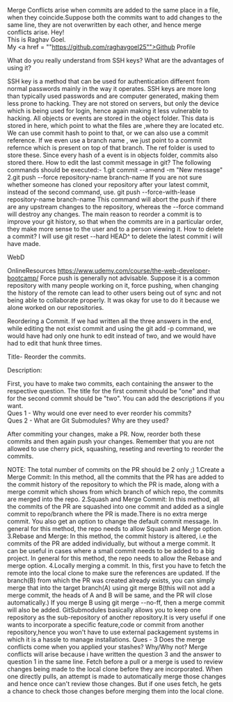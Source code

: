 Merge Conflicts arise when commits are added to the same place in a file, when they coincide.Suppose both the commits want to add changes to the same line, they are not overwritten by each other, and hence merge conflicts arise.
Hey!<br>
This is Raghav Goel.<br>
My  <a href = ""https://github.com/raghavgoel25"">Github Profile</a>

What do you really understand from SSH keys? What are the advantages of using it?

SSH key is a method that can be used for authentication different from normal passwords mainly in the way it operates. 
SSH keys are more long than typically used passwords and are computer generated, making them less prone to hacking. 
 They are not stored on servers, but only the device which is being used for login, hence again
making it less vulnerable to hacking.
 All objects or events are stored in the object folder. This data is stored in  here, which point to what the files are ,where they are located etc. We can use commit hash to point to that, or we can also use a commit reference. If we even use a branch name , we just point to a commit refernce which is present on top of that branch. The ref folder is used to store these. Since every hash of a event is in objects folder, commits also stored there.
 How to edit the last commit message in git?
 The following commands should be executed:-
 1.git commit --amend -m "New message" 
 2.git push --force repository-name branch-name
 If you are not sure whether someone has cloned your repository after your latest commit, instead of the second command, use.
 git push --force-with-lease repository-name branch-name
 This command will abort the push if there are any upstream changes to the repository, whereas the --force command will destroy any changes.
The main reason to reorder a commit is to improve your git history, so that when the commits are in 
a particular order, they make more sense to the user and to a person viewing it.
 How to delete a commit?
 I will use git reset --hard HEAD^ to delete the latest commit i will have made.
 
 WebD


OnlineResources
https://www.udemy.com/course/the-web-developer-bootcamp/
Force push is generally not advisable. Suppose it is a common repository with many people working on it, force pushing, when changing the history of the remote can lead to other users being out of sync and not being able to collaborate properly. It was okay for use to do it because we alone worked on our repositories.

Reordering a Commit.
If we had written all the three answers in the end, while editing the not exist commit and using the git add -p command, we would have had only one hunk to edit instead  of two, and we would have had to edit that hunk three times.

Title- Reorder the commits.

Description:

First, you have to make two commits, each containing the answer to the respective question. The title for the first commit should be "one" and that for the second commit should be "two". You can add the descriptions if you want. <br>
Ques 1 - Why would one ever need to ever reorder his commits? <br>
Ques 2 - What are Git Submodules? Why are they used?

After commiting your changes, make a PR.
Now, reorder both these commits and then again push your changes. Remember that you are not allowed to use cherry pick, squashing, reseting and reverting to reorder the commits.

NOTE: The total number of commits on the PR should be 2 only ;)
1.Create a Merge Commit: In this method, all the commits that the PR has are added to the commit history of the repository to which the PR is made, along with a merge commit which shows from which branch of which repo, the commits are merged into the repo.
2.Squash and Merge Commit: In this method, all the commits of the PR are squashed into one commit and added as a single commit to repo/branch where the PR is made.There is no extra merge commit. You also get an option to change the default commit message.
In general for this method, the repo needs to allow Squash and Merge option.
3.Rebase and Merge: In this method, the commit history is altered, i.e the commits of the PR are added individually, but without a merge commit. It can be useful in cases where a small commit needs to be added to a big project.
In general for this method, the repo needs to allow the Rebase and merge option.
4.Locally merging a commit. In this, first you have to fetch the remote into the local clone to make sure the references are updated. If the branch(B) from which the PR was created already exists, you can simply merge that into the target branch(A) using git merge B(this will not add a merge commit, the heads of A and B will be same, and the PR will close automatically.) If you merge B using git merge --no-ff, then a merge commit will also be added. 
GitSubmodules basically allows you to keep one repository as the sub-repository of another repository.It is very useful if one wants to incorporate a specific feature,code or commit from another repository,hence you won't have to use external packagement systems in which it is a hassle to manage installations.
Ques - 3 Does the merge conflicts come when you applied your stashes? Why/Why not?
Merge conflicts will arise because i have written the question 3 and the answer to question 1 in the same line.
Fetch before a pull or a merge is used to review changes being made to the local clone before they are incorporated. When one directly pulls, an attempt is made to automatically merge those changes and hence once can't review those changes. But if one uses fetch, he gets a chance to check those changes before merging them into the local clone.
